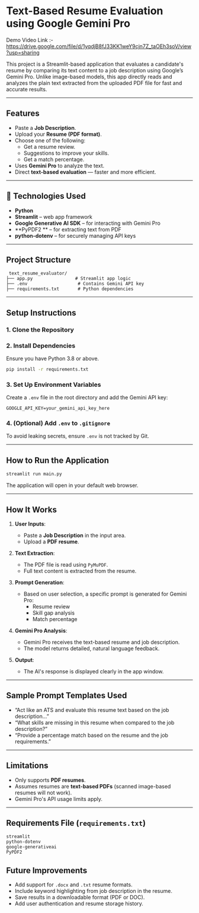 # Text-Based Resume Evaluation using Google Gemini Pro

Demo Video Link :- https://drive.google.com/file/d/1yqdjB8fJ33KK1weY9cjn7Z_taOEh3soV/view?usp=sharing

This project is a Streamlit-based application that evaluates a candidate's resume by comparing its text content to a job description using Google’s Gemini Pro. Unlike image-based models, this app directly reads and analyzes the plain text extracted from the uploaded PDF file for fast and accurate results.

---

##  Features

- Paste a **Job Description**.
- Upload your **Resume (PDF format)**.
- Choose one of the following:
  -  Get a resume review.
  -  Suggestions to improve your skills.
  -  Get a match percentage.
- Uses **Gemini Pro** to analyze the text.
- Direct **text-based evaluation** — faster and more efficient.

---

## 🧰 Technologies Used

- **Python**
- **Streamlit** – web app framework
- **Google Generative AI SDK** – for interacting with Gemini Pro
- **PyPDF2 ** – for extracting text from PDF
- **python-dotenv** – for securely managing API keys

---

##  Project Structure

```
 text_resume_evaluator/
├── app.py                # Streamlit app logic
├── .env                   # Contains Gemini API key
├── requirements.txt       # Python dependencies
```

---

##  Setup Instructions

### 1. Clone the Repository

### 2. Install Dependencies

Ensure you have Python 3.8 or above.

```bash
pip install -r requirements.txt
```

### 3. Set Up Environment Variables

Create a `.env` file in the root directory and add the Gemini API key:

```
GOOGLE_API_KEY=your_gemini_api_key_here
```

### 4. (Optional) Add `.env` to `.gitignore`

To avoid leaking secrets, ensure `.env` is not tracked by Git.

---

##  How to Run the Application

```bash
streamlit run main.py
```

The application will open in your default web browser.

---

##  How It Works

1. **User Inputs**:
   - Paste a **Job Description** in the input area.
   - Upload a **PDF resume**.

2. **Text Extraction**:
   - The PDF file is read using `PyMuPDF`.
   - Full text content is extracted from the resume.

3. **Prompt Generation**:
   - Based on user selection, a specific prompt is generated for Gemini Pro:
     - Resume review
     - Skill gap analysis
     - Match percentage

4. **Gemini Pro Analysis**:
   - Gemini Pro receives the text-based resume and job description.
   - The model returns detailed, natural language feedback.

5. **Output**:
   - The AI's response is displayed clearly in the app window.

---

##  Sample Prompt Templates Used

- “Act like an ATS and evaluate this resume text based on the job description...”
- “What skills are missing in this resume when compared to the job description?”
- “Provide a percentage match based on the resume and the job requirements.”

---

##  Limitations

- Only supports **PDF resumes**.
- Assumes resumes are **text-based PDFs** (scanned image-based resumes will not work).
- Gemini Pro's API usage limits apply.

---

##  Requirements File (`requirements.txt`)

```
streamlit
python-dotenv
google-generativeai
PyPDF2
```

##  Future Improvements

- Add support for `.docx` and `.txt` resume formats.
- Include keyword highlighting from job description in the resume.
- Save results in a downloadable format (PDF or DOC).
- Add user authentication and resume storage history.
